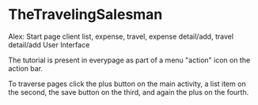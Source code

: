 # TheTravelingSalesman
Alex: Start page client list, expense, travel, expense detail/add, travel detail/add  User Interface

The tutorial is present in everypage as part of a menu "action" icon on the action bar.

To traverse pages click the plus button on the main activity, a list item on the second, the save button on the third, and again the plus on the fourth.
